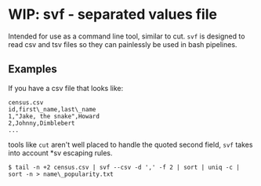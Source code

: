 # WIP: svf - separated values file #

Intended for use as a command line tool, similar to cut. `svf` is designed to read csv and tsv files so they can painlessly be used in bash pipelines.

## Examples ##

If you have a csv file that looks like:

```
census.csv
id,first\_name,last\_name
1,"Jake, the snake",Howard
2,Johnny,Dimblebert
...
```
tools like `cut` aren't well placed to handle the quoted second field, `svf` takes into account *sv escaping rules.

```
$ tail -n +2 census.csv | svf --csv -d ',' -f 2 | sort | uniq -c | sort -n > name\_popularity.txt
```
